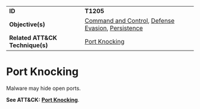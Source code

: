 |||
|---------|------------------------|
|**ID**|**T1205**|
|**Objective(s)**|[Command and Control](https://github.com/MBCProject/mbc-markdown/tree/master/command-and-control), [Defense Evasion](https://github.com/MBCProject/mbc-markdown/tree/master/defense-evasion), [Persistence](https://github.com/MBCProject/mbc-markdown/tree/master/persistence)|
|**Related ATT&CK Technique(s)**|[Port Knocking](https://attack.mitre.org/techniques/T1205/)|

Port Knocking
=============
Malware may hide open ports.

**See ATT&CK:** [**Port Knocking**](https://attack.mitre.org/techniques/T1205/).